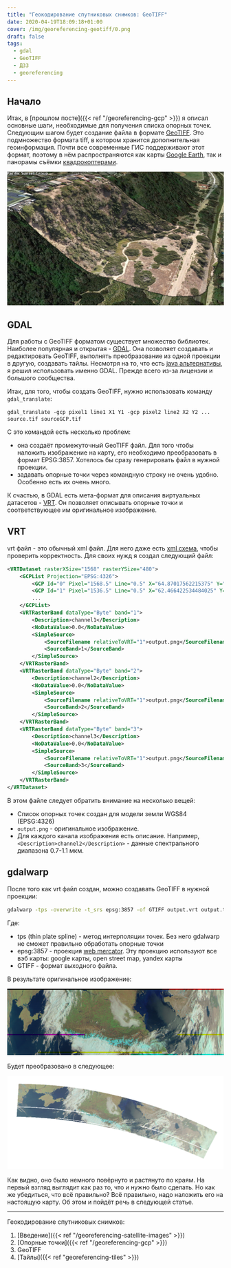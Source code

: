 ```yaml
---
title: "Геокодирование спутниковых снимков: GeoTIFF"
date: 2020-04-19T18:09:18+01:00
cover: /img/georeferencing-geotiff/0.png
draft: false
tags:
  - gdal
  - GeoTIFF
  - ДЗЗ
  - georeferencing
---
```

## Начало

Итак, в [прошлом посте]({{< ref "/georeferencing-gcp" >}}) я описал основные шаги, необходимые для получения списка опорных точек. Следующим шагом будет создание файла в формате [GeoTIFF](https://en.wikipedia.org/wiki/GeoTIFF). Это подмножество формата tiff, в котором хранится дополнительная геоинформация. Почти все современные ГИС поддерживают этот формат, поэтому в нём распространяются как карты [Google Earth](https://developers.google.com/earth-engine/exporting), так и панорамы съёмки [квадрокоптерами](https://support.dronedeploy.com/docs/data-export-formats).

![](/img/georeferencing-geotiff/1.png)

## GDAL

Для работы с GeoTIFF форматом существует множество библиотек. Наиболее популярная и открытая - [GDAL](https://gdal.org). Она позволяет создавать и редактировать GeoTIFF, выполнять преобразование из одной проекции в другую, создавать тайлы. Несмотря на то, что есть [java альтернативы](https://www.geotools.org), я решил использовать именно GDAL. Прежде всего из-за лицензии и большого сообщества.

Итак, для того, чтобы создать GeoTIFF, нужно использовать команду ```gdal_translate```:

```
gdal_translate -gcp pixel1 line1 X1 Y1 -gcp pixel2 line2 X2 Y2 ... source.tif sourceGCP.tif
```

С это командой есть несколько проблем:

 * она создаёт промежуточный GeoTIFF файл. Для того чтобы наложить изображение на карту, его необходимо преобразовать в формат EPSG:3857. Хотелось бы сразу генерировать файл в нужной проекции.
 * задавать опорные точки через командную строку не очень удобно. Особенно есть их очень много.
 
К счастью, в GDAL есть мета-формат для описания виртуальных датасетов - [VRT](https://gdal.org/drivers/raster/vrt.html). Он позволяет описывать опорные точки и соответствующее им оригинальное изображение.

## VRT

vrt файл - это обычный xml файл. Для него даже есть [xml схема](https://raw.githubusercontent.com/OSGeo/gdal/master/gdal/data/gdalvrt.xsd), чтобы проверить корректность. Для своих нужд я создал следующий файл: 

```xml
<VRTDataset rasterXSize="1568" rasterYSize="480">
	<GCPList Projection="EPSG:4326">
		<GCP Id="0" Pixel="1568.5" Line="0.5" X="64.87017562215375" Y="41.05354188002164" Z="0.0" />
		<GCP Id="1" Pixel="1536.5" Line="0.5" X="62.466422534484025" Y="41.906597006909756" Z="0.0" />
		...
	</GCPList>
	<VRTRasterBand dataType="Byte" band="1">
		<Description>channel1</Description>
		<NoDataValue>0.0</NoDataValue>
		<SimpleSource>
			<SourceFilename relativeToVRT="1">output.png</SourceFilename>
			<SourceBand>1</SourceBand>
		</SimpleSource>
	</VRTRasterBand>
	<VRTRasterBand dataType="Byte" band="2">
		<Description>channel2</Description>
		<NoDataValue>0.0</NoDataValue>
		<SimpleSource>
			<SourceFilename relativeToVRT="1">output.png</SourceFilename>
			<SourceBand>2</SourceBand>
		</SimpleSource>
	</VRTRasterBand>
	<VRTRasterBand dataType="Byte" band="3">
		<Description>channel3</Description>
		<NoDataValue>0.0</NoDataValue>
		<SimpleSource>
			<SourceFilename relativeToVRT="1">output.png</SourceFilename>
			<SourceBand>3</SourceBand>
		</SimpleSource>
	</VRTRasterBand>
</VRTDataset>
```

В этом файле следует обратить внимание на несколько вещей:

 * Список опорных точек создан для модели земли WGS84 (EPSG:4326) 
 * ```output.png``` - оригинальное изображение.
 * Для каждого канала изображения есть описание. Например, ```<Description>channel2</Description>``` - данные спектрального диапазона 0.7-1.1 мкм.

## gdalwarp

После того как vrt файл создан, можно создавать GeoTIFF в нужной проекции:

```bash
gdalwarp -tps -overwrite -t_srs epsg:3857 -of GTIFF output.vrt output.tif
```

Где:

 * tps (thin plate spline) - метод интерполяции точек. Без него gdalwarp не сможет правильно обработать опорные точки
 * epsg:3857 - проекция [web mercator](https://en.wikipedia.org/wiki/Web_Mercator_projection). Эту проекцию используют все вэб карты: google карты, open street map, yandex карты
 * GTIFF - формат выходного файла.
 
В результате оригинальное изображение:

![](/img/georeferencing-satellite-images/1.png)

Будет преобразовано в следующее:

![](/img/georeferencing-geotiff/0.png)

Как видно, оно было немного повёрнуто и растянуто по краям. На первый взгляд выглядит как раз то, что и нужно было сделать. Но как же убедиться, что всё правильно? Всё правильно, надо наложить его на настоящую карту. Об этом и пойдёт речь в следующей статье.
 
<hr/>

Геокодирование спутниковых снимков:

  1. [Введение]({{< ref "/georeferencing-satellite-images" >}})
  2. [Опорные точки]({{< ref "/georeferencing-gcp" >}})
  3. GeoTIFF
  4. [Тайлы]({{< ref "georeferencing-tiles" >}})

